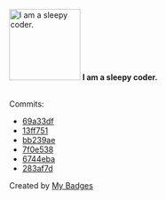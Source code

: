 <img src="https://my-badges.github.io/my-badges/sleepy-coder.png" alt="I am a sleepy coder." title="I am a sleepy coder." width="128">
<strong>I am a sleepy coder.</strong>
<br><br>

Commits:

- <a href="https://github.com/mmichie/m28/commit/69a33dfd4d7fd47226af91e92df65fdc0b7c0bb9">69a33df</a>
- <a href="https://github.com/mmichie/m28/commit/13ff751e225070310695870da7b0c7c87c396824">13ff751</a>
- <a href="https://github.com/mmichie/m28/commit/bb239ae16055b3715d6d44b604e931bc0e56bb60">bb239ae</a>
- <a href="https://github.com/mmichie/m28/commit/7f0e5382aa9936b80d73fa28ca8bc92f9e661862">7f0e538</a>
- <a href="https://github.com/mmichie/m28/commit/6744eba6ab2d15e0942bfe4f6d005d9c42dca795">6744eba</a>
- <a href="https://github.com/mmichie/m28/commit/283af7d5839bfe8c01e3122b07f6f1eea617316a">283af7d</a>


Created by <a href="https://github.com/my-badges/my-badges">My Badges</a>